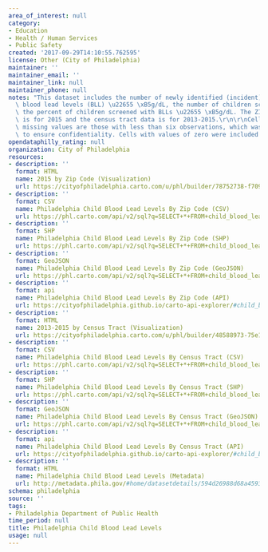 ```yaml
---
area_of_interest: null
category:
- Education
- Health / Human Services
- Public Safety
created: '2017-09-29T14:10:55.762595'
license: Other (City of Philadelphia)
maintainer: ''
maintainer_email: ''
maintainer_link: null
maintainer_phone: null
notes: "This dataset includes the number of newly identified (incident) children with\
  \ blood lead levels (BLL) \u22655 \xB5g/dL, the number of children screened, and\
  \ the percent of children screened with BLLs \u22655 \xB5g/dL. The ZIP code data\
  \ is for 2015 and the census tract data is for 2013-2015.\r\n\r\nCell counts with\
  \ missing values are those with less than six observations, which was truncated\
  \ to ensure confidentiality. Cells with values of zero were included."
opendataphilly_rating: null
organization: City of Philadelphia
resources:
- description: ''
  format: HTML
  name: 2015 by Zip Code (Visualization)
  url: https://cityofphiladelphia.carto.com/u/phl/builder/78752738-f709-4d53-83e5-91049bdcb3b7/embed
- description: ''
  format: CSV
  name: Philadelphia Child Blood Lead Levels By Zip Code (CSV)
  url: https://phl.carto.com/api/v2/sql?q=SELECT+*+FROM+child_blood_lead_levels_by_zip&filename=child_blood_lead_levels_by_zip&format=csv&skipfields=cartodb_id,the_geom,the_geom_webmercator
- description: ''
  format: SHP
  name: Philadelphia Child Blood Lead Levels By Zip Code (SHP)
  url: https://phl.carto.com/api/v2/sql?q=SELECT+*+FROM+child_blood_lead_levels_by_zip&filename=child_blood_lead_levels_by_zip&format=shp&skipfields=cartodb_id
- description: ''
  format: GeoJSON
  name: Philadelphia Child Blood Lead Levels By Zip Code (GeoJSON)
  url: https://phl.carto.com/api/v2/sql?q=SELECT+*+FROM+child_blood_lead_levels_by_zip&filename=child_blood_lead_levels_by_zip&format=geojson&skipfields=cartodb_id
- description: ''
  format: api
  name: Philadelphia Child Blood Lead Levels By Zip Code (API)
  url: https://cityofphiladelphia.github.io/carto-api-explorer/#child_blood_lead_levels_by_zip
- description: ''
  format: HTML
  name: 2013-2015 by Census Tract (Visualization)
  url: https://cityofphiladelphia.carto.com/u/phl/builder/48588973-75e1-4912-99c8-168bb1dc7378/embed?state=%7B%22map%22%3A%7B%22ne%22%3A%5B39.80062349201905%2C-75.6731414794922%5D%2C%22sw%22%3A%5B40.18831582616864%2C-74.68025207519533%5D%2C%22center%22%3A%5B39.99474476071587%2C-75.17669677734376%5D%2C%22zoom%22%3A11%7D%7D
- description: ''
  format: CSV
  name: Philadelphia Child Blood Lead Levels By Census Tract (CSV)
  url: https://phl.carto.com/api/v2/sql?q=SELECT+*+FROM+child_blood_lead_levels_by_ct&filename=child_blood_lead_levels_by_ct&format=csv&skipfields=cartodb_id,the_geom,the_geom_webmercator
- description: ''
  format: SHP
  name: Philadelphia Child Blood Lead Levels By Census Tract (SHP)
  url: https://phl.carto.com/api/v2/sql?q=SELECT+*+FROM+child_blood_lead_levels_by_ct&filename=child_blood_lead_levels_by_ct&format=shp&skipfields=cartodb_id
- description: ''
  format: GeoJSON
  name: Philadelphia Child Blood Lead Levels By Census Tract (GeoJSON)
  url: https://phl.carto.com/api/v2/sql?q=SELECT+*+FROM+child_blood_lead_levels_by_ct&filename=child_blood_lead_levels_by_ct&format=geojson&skipfields=cartodb_id
- description: ''
  format: api
  name: Philadelphia Child Blood Lead Levels By Census Tract (API)
  url: https://cityofphiladelphia.github.io/carto-api-explorer/#child_blood_lead_levels_by_ct
- description: ''
  format: HTML
  name: Philadelphia Child Blood Lead Levels (Metadata)
  url: http://metadata.phila.gov/#home/datasetdetails/594d26988d68a4593a61bcf0/
schema: philadelphia
source: ''
tags:
- Philadelphia Department of Public Health
time_period: null
title: Philadelphia Child Blood Lead Levels
usage: null
---
```

